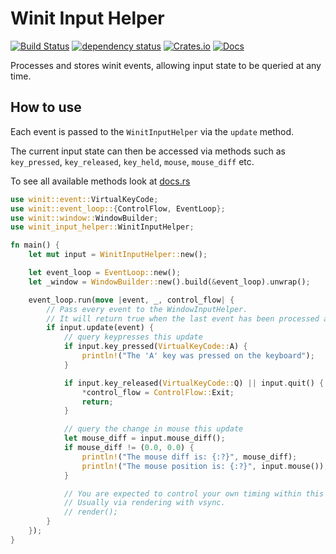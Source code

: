 # Winit Input Helper
[![Build Status](https://travis-ci.org/rukai/winit_input_helper.svg?branch=master)](https://travis-ci.org/rukai/winit_input_helper) [![dependency status](https://deps.rs/repo/github/rukai/winit_input_helper/status.svg)](https://deps.rs/repo/github/rukai/winit_input_helper) [![Crates.io](https://img.shields.io/crates/v/winit_input_helper.svg)](https://crates.io/crates/winit_input_helper) [![Docs](https://docs.rs/winit_input_helper/badge.svg)](https://docs.rs/winit_input_helper)

Processes and stores winit events, allowing input state to be queried at any time.

## How to use

Each event is passed to the `WinitInputHelper` via the `update` method.

The current input state can then be accessed via methods such as `key_pressed`, `key_released`, `key_held`, `mouse`, `mouse_diff` etc.

To see all available methods look at [docs.rs](https://docs.rs/winit_input_helper)

```rust
use winit::event::VirtualKeyCode;
use winit::event_loop::{ControlFlow, EventLoop};
use winit::window::WindowBuilder;
use winit_input_helper::WinitInputHelper;

fn main() {
    let mut input = WinitInputHelper::new();

    let event_loop = EventLoop::new();
    let _window = WindowBuilder::new().build(&event_loop).unwrap();

    event_loop.run(move |event, _, control_flow| {
        // Pass every event to the WindowInputHelper.
        // It will return true when the last event has been processed and it is time to run your application logic.
        if input.update(event) {
            // query keypresses this update
            if input.key_pressed(VirtualKeyCode::A) {
                println!("The 'A' key was pressed on the keyboard");
            }

            if input.key_released(VirtualKeyCode::Q) || input.quit() {
                *control_flow = ControlFlow::Exit;
                return;
            }

            // query the change in mouse this update
            let mouse_diff = input.mouse_diff();
            if mouse_diff != (0.0, 0.0) {
                println!("The mouse diff is: {:?}", mouse_diff);
                println!("The mouse position is: {:?}", input.mouse());
            }

            // You are expected to control your own timing within this block.
            // Usually via rendering with vsync.
            // render();
        }
    });
}
```
